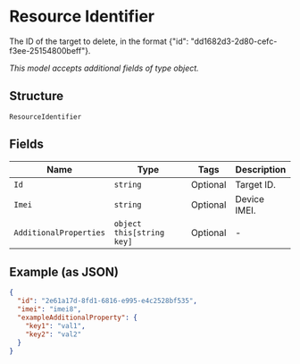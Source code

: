 
# Resource Identifier

The ID of the target to delete, in the format {"id": "dd1682d3-2d80-cefc-f3ee-25154800beff"}.

*This model accepts additional fields of type object.*

## Structure

`ResourceIdentifier`

## Fields

| Name | Type | Tags | Description |
|  --- | --- | --- | --- |
| `Id` | `string` | Optional | Target ID. |
| `Imei` | `string` | Optional | Device IMEI. |
| `AdditionalProperties` | `object this[string key]` | Optional | - |

## Example (as JSON)

```json
{
  "id": "2e61a17d-8fd1-6816-e995-e4c2528bf535",
  "imei": "imei8",
  "exampleAdditionalProperty": {
    "key1": "val1",
    "key2": "val2"
  }
}
```

